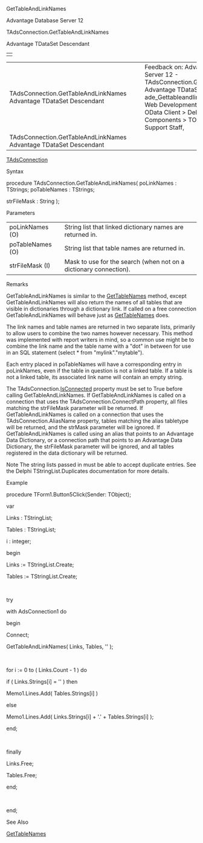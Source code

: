 GetTableAndLinkNames




Advantage Database Server 12  

TAdsConnection.GetTableAndLinkNames

Advantage TDataSet Descendant

|  |
| --- |
|  |

|  |  |  |  |  |
| --- | --- | --- | --- | --- |
| TAdsConnection.GetTableAndLinkNames  Advantage TDataSet Descendant |  |  | Feedback on: Advantage Database Server 12 - TAdsConnection.GetTableAndLinkNames Advantage TDataSet Descendant ade\_Gettableandlinknames Advantage Web Development > Advantage Delphi OData Client > Delphi OData Components > TODataSet / Dear Support Staff, |  |
| TAdsConnection.GetTableAndLinkNames  Advantage TDataSet Descendant |  |  |  |  |

[TAdsConnection](ade_tadsconnection_7.htm)

Syntax

procedure TAdsConnection.GetTableAndLinkNames( poLinkNames : TStrings; poTableNames : TStrings;

strFileMask : String );

Parameters

|  |  |
| --- | --- |
| poLinkNames (O) | String list that linked dictionary names are returned in. |
| poTableNames (O) | String list that table names are returned in. |
| strFileMask (I) | Mask to use for the search (when not on a dictionary connection). |

Remarks

GetTableAndLinkNames is similar to the [GetTableNames](ade_gettablenames.htm) method, except GetTableAndLinkNames will also return the names of all tables that are visible in dictionaries through a dictionary link. If called on a free connection GetTableAndLinkNames will behave just as [GetTableNames](ade_gettablenames.htm) does.

The link names and table names are returned in two separate lists, primarily to allow users to combine the two names however necessary. This method was implemented with report writers in mind, so a common use might be to combine the link name and the table name with a "dot" in between for use in an SQL statement (select \* from "mylink"."mytable").

Each entry placed in poTableNames will have a corresponding entry in poLinkNames, even if the table in question is not a linked table. If a table is not a linked table, its associated link name will contain an empty string.

The TAdsConnection.[IsConnected](ade_isconnected_tadsconnection.htm) property must be set to True before calling GetTableAndLinkNames. If GetTableAndLinkNames is called on a connection that uses the TAdsConnection.ConnectPath property, all files matching the strFileMask parameter will be returned. If GetTableAndLinkNames is called on a connection that uses the TAdsConnection.AliasName property, tables matching the alias tabletype will be returned, and the strMask parameter will be ignored. If GetTableAndLinkNames is called using an alias that points to an Advantage Data Dictionary, or a connection path that points to an Advantage Data Dictionary, the strFileMask parameter will be ignored, and all tables registered in the data dictionary will be returned.

Note The string lists passed in must be able to accept duplicate entries. See the Delphi TStringList.Duplicates documentation for more details.

Example

procedure TForm1.Button5Click(Sender: TObject);

var

Links : TStringList;

Tables : TStringList;

i : integer;

begin

Links := TStringList.Create;

Tables := TStringList.Create;

 

try

with AdsConnection1 do

begin

Connect;

GetTableAndLinkNames( Links, Tables, '' );

 

for i := 0 to ( Links.Count - 1 ) do

if ( Links.Strings[i] = '' ) then

Memo1.Lines.Add( Tables.Strings[i] )

else

Memo1.Lines.Add( Links.Strings[i] + '.' + Tables.Strings[i] );

end;

 

finally

Links.Free;

Tables.Free;

end;

 

end;

See Also

[GetTableNames](ade_gettablenames.htm)